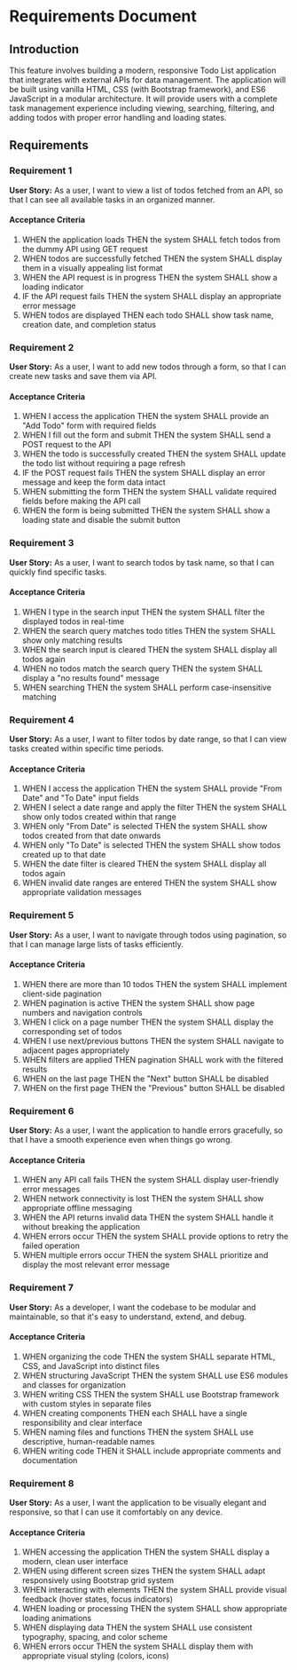 # Requirements Document

## Introduction

This feature involves building a modern, responsive Todo List application that integrates with external APIs for data management. The application will be built using vanilla HTML, CSS (with Bootstrap framework), and ES6 JavaScript in a modular architecture. It will provide users with a complete task management experience including viewing, searching, filtering, and adding todos with proper error handling and loading states.

## Requirements

### Requirement 1

**User Story:** As a user, I want to view a list of todos fetched from an API, so that I can see all available tasks in an organized manner.

#### Acceptance Criteria

1. WHEN the application loads THEN the system SHALL fetch todos from the dummy API using GET request
2. WHEN todos are successfully fetched THEN the system SHALL display them in a visually appealing list format
3. WHEN the API request is in progress THEN the system SHALL show a loading indicator
4. IF the API request fails THEN the system SHALL display an appropriate error message
5. WHEN todos are displayed THEN each todo SHALL show task name, creation date, and completion status

### Requirement 2

**User Story:** As a user, I want to add new todos through a form, so that I can create new tasks and save them via API.

#### Acceptance Criteria

1. WHEN I access the application THEN the system SHALL provide an "Add Todo" form with required fields
2. WHEN I fill out the form and submit THEN the system SHALL send a POST request to the API
3. WHEN the todo is successfully created THEN the system SHALL update the todo list without requiring a page refresh
4. IF the POST request fails THEN the system SHALL display an error message and keep the form data intact
5. WHEN submitting the form THEN the system SHALL validate required fields before making the API call
6. WHEN the form is being submitted THEN the system SHALL show a loading state and disable the submit button

### Requirement 3

**User Story:** As a user, I want to search todos by task name, so that I can quickly find specific tasks.

#### Acceptance Criteria

1. WHEN I type in the search input THEN the system SHALL filter the displayed todos in real-time
2. WHEN the search query matches todo titles THEN the system SHALL show only matching results
3. WHEN the search input is cleared THEN the system SHALL display all todos again
4. WHEN no todos match the search query THEN the system SHALL display a "no results found" message
5. WHEN searching THEN the system SHALL perform case-insensitive matching

### Requirement 4

**User Story:** As a user, I want to filter todos by date range, so that I can view tasks created within specific time periods.

#### Acceptance Criteria

1. WHEN I access the application THEN the system SHALL provide "From Date" and "To Date" input fields
2. WHEN I select a date range and apply the filter THEN the system SHALL show only todos created within that range
3. WHEN only "From Date" is selected THEN the system SHALL show todos created from that date onwards
4. WHEN only "To Date" is selected THEN the system SHALL show todos created up to that date
5. WHEN the date filter is cleared THEN the system SHALL display all todos again
6. WHEN invalid date ranges are entered THEN the system SHALL show appropriate validation messages

### Requirement 5

**User Story:** As a user, I want to navigate through todos using pagination, so that I can manage large lists of tasks efficiently.

#### Acceptance Criteria

1. WHEN there are more than 10 todos THEN the system SHALL implement client-side pagination
2. WHEN pagination is active THEN the system SHALL show page numbers and navigation controls
3. WHEN I click on a page number THEN the system SHALL display the corresponding set of todos
4. WHEN I use next/previous buttons THEN the system SHALL navigate to adjacent pages appropriately
5. WHEN filters are applied THEN pagination SHALL work with the filtered results
6. WHEN on the last page THEN the "Next" button SHALL be disabled
7. WHEN on the first page THEN the "Previous" button SHALL be disabled

### Requirement 6

**User Story:** As a user, I want the application to handle errors gracefully, so that I have a smooth experience even when things go wrong.

#### Acceptance Criteria

1. WHEN any API call fails THEN the system SHALL display user-friendly error messages
2. WHEN network connectivity is lost THEN the system SHALL show appropriate offline messaging
3. WHEN the API returns invalid data THEN the system SHALL handle it without breaking the application
4. WHEN errors occur THEN the system SHALL provide options to retry the failed operation
5. WHEN multiple errors occur THEN the system SHALL prioritize and display the most relevant error message

### Requirement 7

**User Story:** As a developer, I want the codebase to be modular and maintainable, so that it's easy to understand, extend, and debug.

#### Acceptance Criteria

1. WHEN organizing the code THEN the system SHALL separate HTML, CSS, and JavaScript into distinct files
2. WHEN structuring JavaScript THEN the system SHALL use ES6 modules and classes for organization
3. WHEN writing CSS THEN the system SHALL use Bootstrap framework with custom styles in separate files
4. WHEN creating components THEN each SHALL have a single responsibility and clear interface
5. WHEN naming files and functions THEN the system SHALL use descriptive, human-readable names
6. WHEN writing code THEN it SHALL include appropriate comments and documentation

### Requirement 8

**User Story:** As a user, I want the application to be visually elegant and responsive, so that I can use it comfortably on any device.

#### Acceptance Criteria

1. WHEN accessing the application THEN the system SHALL display a modern, clean user interface
2. WHEN using different screen sizes THEN the system SHALL adapt responsively using Bootstrap grid system
3. WHEN interacting with elements THEN the system SHALL provide visual feedback (hover states, focus indicators)
4. WHEN loading or processing THEN the system SHALL show appropriate loading animations
5. WHEN displaying data THEN the system SHALL use consistent typography, spacing, and color scheme
6. WHEN errors occur THEN the system SHALL display them with appropriate visual styling (colors, icons)
